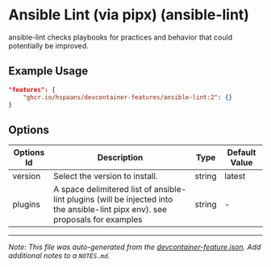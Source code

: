 
# Ansible Lint (via pipx) (ansible-lint)

ansible-lint checks playbooks for practices and behavior that could potentially be improved.

## Example Usage

```json
"features": {
    "ghcr.io/hspaans/devcontainer-features/ansible-lint:2": {}
}
```

## Options

| Options Id | Description | Type | Default Value |
|-----|-----|-----|-----|
| version | Select the version to install. | string | latest |
| plugins | A space delimitered list of ansible-lint plugins (will be injected into the ansible-lint pipx env). see proposals for examples | string | - |



---

_Note: This file was auto-generated from the [devcontainer-feature.json](https://github.com/hspaans/devcontainer-features/blob/main/src/ansible-lint/devcontainer-feature.json).  Add additional notes to a `NOTES.md`._
